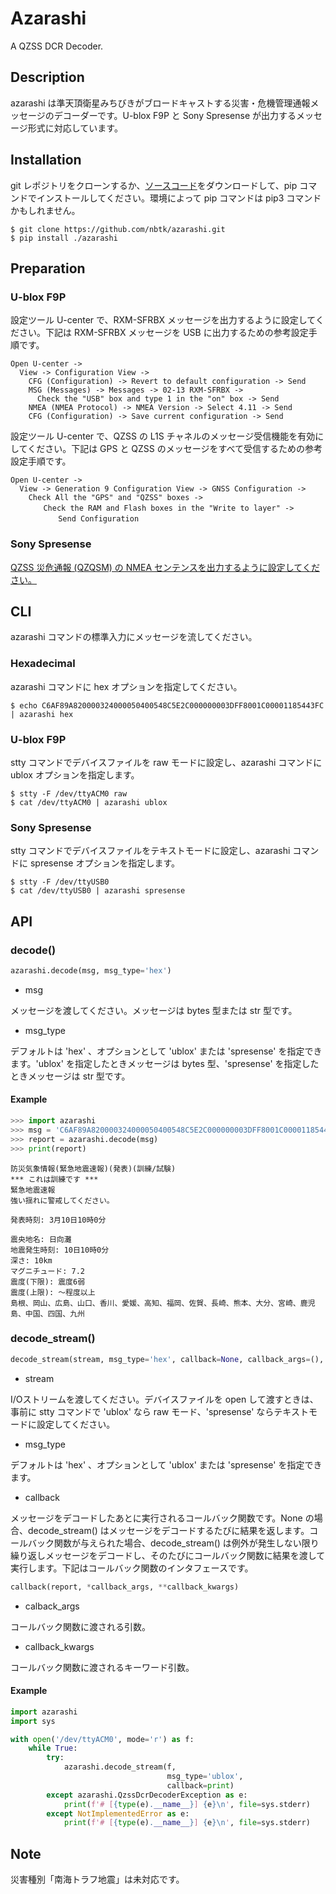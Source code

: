 # Azarashi
A QZSS DCR Decoder.

## Description
azarashi は準天頂衛星みちびきがブロードキャストする災害・危機管理通報メッセージのデコーダーです。U-blox F9P と Sony Spresense が出力するメッセージ形式に対応しています。

## Installation
git レポジトリをクローンするか、[ソースコード](https://github.com/nbtk/azarashi/releases)をダウンロードして、pip コマンドでインストールしてください。環境によって pip コマンドは pip3 コマンドかもしれません。
```
$ git clone https://github.com/nbtk/azarashi.git
$ pip install ./azarashi
```

## Preparation
### U-blox F9P
設定ツール U-center で、RXM-SFRBX メッセージを出力するように設定してください。下記は RXM-SFRBX メッセージを USB に出力するための参考設定手順です。
```
Open U-center ->
  View -> Configuration View ->
    CFG (Configuration) -> Revert to default configuration -> Send
    MSG (Messages) -> Messages -> 02-13 RXM-SFRBX ->
      Check the "USB" box and type 1 in the "on" box -> Send
    NMEA (NMEA Protocol) -> NMEA Version -> Select 4.11 -> Send
    CFG (Configuration) -> Save current configuration -> Send
```
設定ツール U-center で、QZSS の L1S チャネルのメッセージ受信機能を有効にしてください。下記は GPS と QZSS のメッセージをすべて受信するための参考設定手順です。
```
Open U-center ->
  View -> Generation 9 Configuration View -> GNSS Configuration ->
    Check All the "GPS" and "QZSS" boxes ->
  　　  Check the RAM and Flash boxes in the "Write to layer" ->
 　　　　   Send Configuration
```

### Sony Spresense
[QZSS 災危通報 (QZQSM) の NMEA センテンスを出力するように設定してください。](https://developer.sony.com/develop/spresense/docs/arduino_tutorials_ja.html#_qzss_災危通報を出力する)

## CLI
azarashi コマンドの標準入力にメッセージを流してください。

### Hexadecimal
azarashi コマンドに hex オプションを指定してください。
```
$ echo C6AF89A820000324000050400548C5E2C000000003DFF8001C00001185443FC | azarashi hex
```

### U-blox F9P
stty コマンドでデバイスファイルを raw モードに設定し、azarashi コマンドに ublox オプションを指定します。
```
$ stty -F /dev/ttyACM0 raw
$ cat /dev/ttyACM0 | azarashi ublox
```

### Sony Spresense
stty コマンドでデバイスファイルをテキストモードに設定し、azarashi コマンドに spresense オプションを指定します。
```
$ stty -F /dev/ttyUSB0
$ cat /dev/ttyUSB0 | azarashi spresense
```

## API
### decode()
```python
azarashi.decode(msg, msg_type='hex')
```

* msg

メッセージを渡してください。メッセージは bytes 型または str 型です。

* msg_type

デフォルトは 'hex' 、オプションとして 'ublox' または 'spresense' を指定できます。'ublox' を指定したときメッセージは bytes 型、'spresense' を指定したときメッセージは str 型です。

#### Example
```python
>>> import azarashi
>>> msg = 'C6AF89A820000324000050400548C5E2C000000003DFF8001C00001185443FC'
>>> report = azarashi.decode(msg)
>>> print(report)
```
```
防災気象情報(緊急地震速報)(発表)(訓練/試験)
*** これは訓練です ***
緊急地震速報
強い揺れに警戒してください。

発表時刻: 3月10日10時0分

震央地名: 日向灘
地震発生時刻: 10日10時0分
深さ: 10km
マグニチュード: 7.2
震度(下限): 震度6弱
震度(上限): 〜程度以上
島根、岡山、広島、山口、香川、愛媛、高知、福岡、佐賀、長崎、熊本、大分、宮崎、鹿児島、中国、四国、九州
```

### decode_stream()
```python
decode_stream(stream, msg_type='hex', callback=None, callback_args=(), callback_kwargs={})
```

* stream

I/Oストリームを渡してください。デバイスファイルを open して渡すときは、事前に stty コマンドで 'ublox' なら raw モード、'spresense' ならテキストモードに設定してください。

* msg_type

デフォルトは 'hex' 、オプションとして 'ublox' または 'spresense' を指定できます。

* callback

メッセージをデコードしたあとに実行されるコールバック関数です。None の場合、decode_stream() はメッセージをデコードするたびに結果を返します。コールバック関数が与えられた場合、decode_stream() は例外が発生しない限り繰り返しメッセージをデコードし、そのたびにコールバック関数に結果を渡して実行します。下記はコールバック関数のインタフェースです。
```python
callback(report, *callback_args, **callback_kwargs)
```

* calback_args

コールバック関数に渡される引数。

* callback_kwargs

コールバック関数に渡されるキーワード引数。

#### Example
```python
import azarashi
import sys

with open('/dev/ttyACM0', mode='r') as f:
    while True:
        try:
            azarashi.decode_stream(f,
                                   msg_type='ublox',
                                   callback=print)
        except azarashi.QzssDcrDecoderException as e:
            print(f'# [{type(e).__name__}] {e}\n', file=sys.stderr)
        except NotImplementedError as e:
            print(f'# [{type(e).__name__}] {e}\n', file=sys.stderr)
```

## Note
災害種別「南海トラフ地震」は未対応です。
